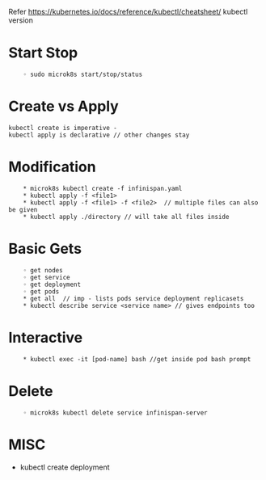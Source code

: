 Refer https://kubernetes.io/docs/reference/kubectl/cheatsheet/
kubectl version

   #  Start Stop
        ◦ sudo microk8s start/stop/status
   
   # Create vs Apply
    kubectl create is imperative -   
    kubectl apply is declarative // other changes stay
   # Modification
        * microk8s kubectl create -f infinispan.yaml
        * kubectl apply -f <file1>
        * kubectl apply -f <file1> -f <file2>  // multiple files can also be given
        * kubectl apply ./directory // will take all files inside
   # Basic Gets
        ◦ get nodes
        ◦ get service
        ◦ get deployment
        ◦ get pods
        * get all  // imp - lists pods service deployment replicasets
        * kubectl describe service <service name> // gives endpoints too
   # Interactive
        * kubectl exec -it [pod-name] bash //get inside pod bash prompt
   # Delete
        ◦ microk8s kubectl delete service infinispan-server
  # MISC
  * kubectl create deployment
